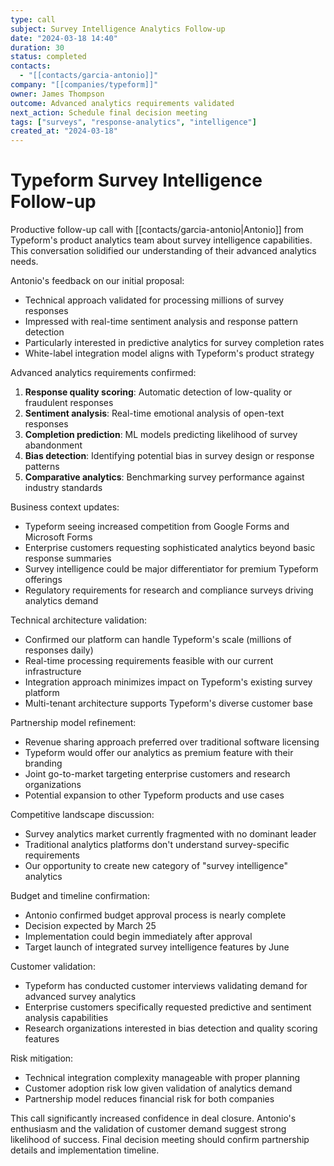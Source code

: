 ```yaml
---
type: call
subject: Survey Intelligence Analytics Follow-up
date: "2024-03-18 14:40"
duration: 30
status: completed
contacts:
  - "[[contacts/garcia-antonio]]"
company: "[[companies/typeform]]"
owner: James Thompson
outcome: Advanced analytics requirements validated
next_action: Schedule final decision meeting
tags: ["surveys", "response-analytics", "intelligence"]
created_at: "2024-03-18"
---
```


# Typeform Survey Intelligence Follow-up

Productive follow-up call with [[contacts/garcia-antonio|Antonio]] from Typeform's product analytics team about survey intelligence capabilities. This conversation solidified our understanding of their advanced analytics needs.

Antonio's feedback on our initial proposal:
- Technical approach validated for processing millions of survey responses
- Impressed with real-time sentiment analysis and response pattern detection
- Particularly interested in predictive analytics for survey completion rates
- White-label integration model aligns with Typeform's product strategy

Advanced analytics requirements confirmed:
1. **Response quality scoring**: Automatic detection of low-quality or fraudulent responses
2. **Sentiment analysis**: Real-time emotional analysis of open-text responses
3. **Completion prediction**: ML models predicting likelihood of survey abandonment
4. **Bias detection**: Identifying potential bias in survey design or response patterns
5. **Comparative analytics**: Benchmarking survey performance against industry standards

Business context updates:
- Typeform seeing increased competition from Google Forms and Microsoft Forms
- Enterprise customers requesting sophisticated analytics beyond basic response summaries
- Survey intelligence could be major differentiator for premium Typeform offerings
- Regulatory requirements for research and compliance surveys driving analytics demand

Technical architecture validation:
- Confirmed our platform can handle Typeform's scale (millions of responses daily)
- Real-time processing requirements feasible with our current infrastructure
- Integration approach minimizes impact on Typeform's existing survey platform
- Multi-tenant architecture supports Typeform's diverse customer base

Partnership model refinement:
- Revenue sharing approach preferred over traditional software licensing
- Typeform would offer our analytics as premium feature with their branding
- Joint go-to-market targeting enterprise customers and research organizations
- Potential expansion to other Typeform products and use cases

Competitive landscape discussion:
- Survey analytics market currently fragmented with no dominant leader
- Traditional analytics platforms don't understand survey-specific requirements
- Our opportunity to create new category of "survey intelligence" analytics

Budget and timeline confirmation:
- Antonio confirmed budget approval process is nearly complete
- Decision expected by March 25
- Implementation could begin immediately after approval
- Target launch of integrated survey intelligence features by June

Customer validation:
- Typeform has conducted customer interviews validating demand for advanced survey analytics
- Enterprise customers specifically requested predictive and sentiment analysis capabilities
- Research organizations interested in bias detection and quality scoring features

Risk mitigation:
- Technical integration complexity manageable with proper planning
- Customer adoption risk low given validation of analytics demand
- Partnership model reduces financial risk for both companies

This call significantly increased confidence in deal closure. Antonio's enthusiasm and the validation of customer demand suggest strong likelihood of success. Final decision meeting should confirm partnership details and implementation timeline.